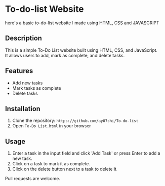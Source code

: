 # To-do-list Website 
here's a basic to-do-list website I made using HTML, CSS and JAVASCRIPT 

## Description

This is a simple To-Do List website built using HTML, CSS, and JavaScript. It allows users to add, mark as complete, and delete tasks.

## Features

- Add new tasks
- Mark tasks as complete
- Delete tasks

## Installation

1. Clone the repository: `https://github.com/ay07shi/To-do-list`
2. Open `To-Do List.html` in your browser

## Usage

1. Enter a task in the input field and click 'Add Task' or press Enter to add a new task.
2. Click on a task to mark it as complete.
3. Click on the delete button next to a task to delete it.


Pull requests are welcome. 

